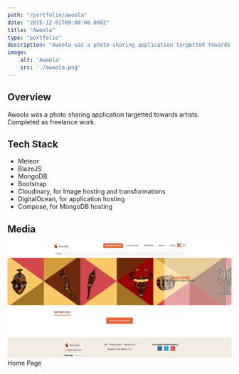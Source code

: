 ```yaml
---
path: "/portfolio/awoola"
date: "2015-12-01T09:00:00.000Z"
title: "Awoola"
type: "portfolio"
description: "Awoola was a photo sharing application targetted towards artists. Completed as freelance work."
image:
    alt: 'Awoola'
    src: './awoola.png'
---
```


## Overview

Awoola was a photo sharing application targetted towards artists. Completed as freelance work. 

## Tech Stack

* Meteor
* BlazeJS
* MongoDB
* Bootstrap
* Cloudinary, for Image hosting and transformations
* DigitalOcean, for application hosting
* Compose, for MongoDB hosting

## Media

![Home Page](./awoola.png)
Home Page